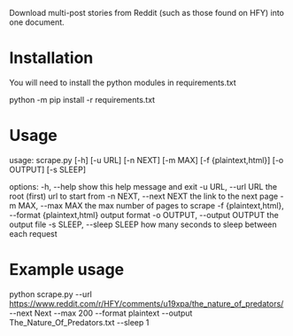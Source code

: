 Download multi-post stories from Reddit (such as those found on HFY) into one document.

# Installation

You will need to install the python modules in requirements.txt

python -m pip install -r requirements.txt

# Usage
usage: scrape.py [-h] [-u URL] [-n NEXT] [-m MAX] [-f {plaintext,html}] [-o OUTPUT] [-s SLEEP]

options:
  -h, --help            show this help message and exit
  -u URL, --url URL     the root (first) url to start from
  -n NEXT, --next NEXT  the link to the next page
  -m MAX, --max MAX     the max number of pages to scrape
  -f {plaintext,html}, --format {plaintext,html}
                        output format
  -o OUTPUT, --output OUTPUT
                        the output file
  -s SLEEP, --sleep SLEEP
                        how many seconds to sleep between each request

# Example usage

python scrape.py --url https://www.reddit.com/r/HFY/comments/u19xpa/the_nature_of_predators/ --next Next --max 200 --format plaintext --output The_Nature_Of_Predators.txt --sleep 1
